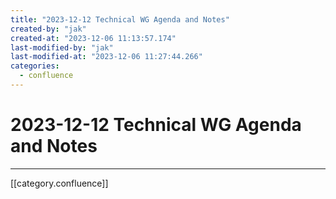 ```yaml
---
title: "2023-12-12 Technical WG Agenda and Notes"
created-by: "jak"
created-at: "2023-12-06 11:13:57.174"
last-modified-by: "jak"
last-modified-at: "2023-12-06 11:27:44.266"
categories:
  - confluence
---
```


# 2023-12-12 Technical WG Agenda and Notes


---

[[category.confluence]]
